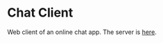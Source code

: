 # Chat Client

Web client of an online chat app. The server is [here](https://github.com/serenafr/chatserver).
